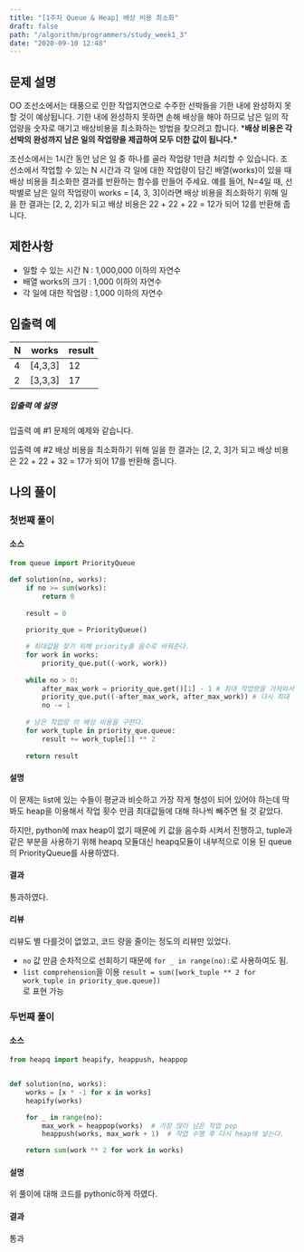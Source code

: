 ```yaml
---
title: "[1주차 Queue & Heap] 배상 비용 최소화"
draft: false
path: "/algorithm/programmers/study_week1_3"
date: "2020-09-10 12:48"
---
```


## 문제 설명

OO 조선소에서는 태풍으로 인한 작업지연으로 수주한 선박들을 기한 내에 완성하지 못할 것이 예상됩니다. 기한 내에 완성하지 못하면 손해 배상을 해야 하므로 남은 일의 작업량을 숫자로 매기고 배상비용을 최소화하는 방법을 찾으려고 합니다.
***배상 비용은 각 선박의 완성까지 남은 일의 작업량을 제곱하여 모두 더한 값이 됩니다.\***

조선소에서는 1시간 동안 남은 일 중 하나를 골라 작업량 1만큼 처리할 수 있습니다. 조선소에서 작업할 수 있는 N 시간과 각 일에 대한 작업량이 담긴 배열(works)이 있을 때 배상 비용을 최소화한 결과를 반환하는 함수를 만들어 주세요. 예를 들어, N=4일 때, 선박별로 남은 일의 작업량이 works = [4, 3, 3]이라면 배상 비용을 최소화하기 위해 일을 한 결과는 [2, 2, 2]가 되고 배상 비용은 22 + 22 + 22 = 12가 되어 12를 반환해 줍니다.

## 제한사항

- 일할 수 있는 시간 N : 1,000,000 이하의 자연수
- 배열 works의 크기 : 1,000 이하의 자연수
- 각 일에 대한 작업량 : 1,000 이하의 자연수

## 입출력 예

| N    | works   | result |
| ---- | ------- | ------ |
| 4    | [4,3,3] | 12     |
| 2    | [3,3,3] | 17     |

##### 입출력 예 설명

입출력 예 #1
문제의 예제와 같습니다.

입출력 예 #2
배상 비용을 최소화하기 위해 일을 한 결과는 [2, 2, 3]가 되고 배상 비용은 22 + 22 + 32 = 17가 되어 17를 반환해 줍니다.



## 나의 풀이

### 첫번째 풀이

#### 소스

```python
from queue import PriorityQueue

def solution(no, works):
    if no >= sum(works):
        return 0
    
    result = 0
    
    priority_que = PriorityQueue()

    # 최대값을 찾기 위해 priority를 음수로 바꿔준다.
    for work in works:
        priority_que.put((-work, work))
    
    while no > 0:
        after_max_work = priority_que.get()[1] - 1 # 최대 작업량을 가져와서 수행한다.
        priority_que.put((-after_max_work, after_max_work)) # 다시 최대 우선순위 큐로 넣는다.
        no -= 1
            
    # 남은 작업량 의 배상 비용을 구한다.
    for work_tuple in priority_que.queue:
        result += work_tuple[1] ** 2
    
    return result
```

#### 설명

이 문제는 list에 있는 수들이 평균과 비슷하고 가장 작게 형성이 되어 있어야 하는데
딱 봐도 heap을 이용해서 작업 횟수 만큼 최대값들에 대해 하나씩 빼주면 될 것 같았다.

하지만, python에 max heap이 없기 때문에 키 값을 음수화 시켜서 진행하고,
tuple과 같은 부분을 사용하기 위해 heapq 모듈대신 heapq모듈이 내부적으로 이용 된 
queue의 PriorityQueue를 사용하였다.



#### 결과

통과하였다.



#### 리뷰

리뷰도 별 다를것이 없었고, 코드 량을 줄이는 정도의 리뷰만 있었다.

- `no` 값 만큼 순차적으로 선회하기 때문에 `for _ in range(no):`로 사용하여도 됨.
- `list comprehension`을 이용 
  `result = sum([work_tuple ** 2 for work_tuple in priority_que.queue])`  
  로 표현 가능



### 두번째 풀이

#### 소스

```python
from heapq import heapify, heappush, heappop


def solution(no, works):
    works = [x * -1 for x in works]
    heapify(works)

    for _ in range(no):
        max_work = heappop(works)  # 가장 많이 남은 작업 pop
        heappush(works, max_work + 1)  # 작업 수행 후 다시 heap에 넣는다.

    return sum(work ** 2 for work in works)
```

#### 설명

위 풀이에 대해 코드를 pythonic하게 하였다.

#### 결과

통과



